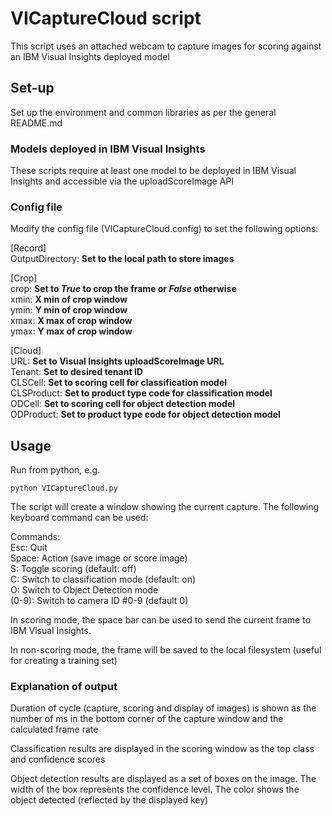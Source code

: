 # VICaptureCloud script

This script uses an attached webcam to capture images for scoring against an IBM Visual Insights deployed model

## Set-up

Set up the environment and common libraries as per the general README.md

### Models deployed in IBM Visual Insights

These scripts require at least one model to be deployed in IBM Visual Insights and accessible via the uploadScoreImage API

### Config file

Modify the config file (VICaptureCloud.config) to set the following options:

[Record]  
OutputDirectory: **Set to the local path to store images**  
  
[Crop]  
crop: **Set to _True_ to crop the frame or _False_ otherwise**  
xmin: **X min of crop window**  
ymin: **Y min of crop window**  
xmax: **X max of crop window**  
ymax: **Y max of crop window**  
  
[Cloud]  
URL: **Set to Visual Insights uploadScoreImage URL**  
Tenant: **Set to desired tenant ID**  
CLSCell: **Set to scoring cell for classification model**  
CLSProduct: **Set to product type code for classification model**  
ODCell: **Set to scoring cell for object detection model**  
ODProduct: **Set to product type code for object detection model**  

## Usage

Run from python, e.g.

`python VICaptureCloud.py`

The script will create a window showing the current capture.  The following keyboard command can be used:

Commands:  
Esc: Quit  
Space: Action (save image or score image)  
S: Toggle scoring (default: off)  
C: Switch to classification mode (default: on)  
O: Switch to Object Detection mode  
(0-9): Switch to camera ID #0-9 (default 0)  

In scoring mode, the space bar can be used to send the current frame to IBM Visual Insights.

In non-scoring mode, the frame will be saved to the local filesystem (useful for creating a training set)

### Explanation of output

Duration of cycle (capture, scoring and display of images) is shown as the number of ms in the bottom corner of the capture window and the calculated frame rate

Classification results are displayed in the scoring window as the top class and confidence scores

Object detection results are displayed as a set of boxes on the image.  The width of the box represents the confidence level.  The color shows the object detected (reflected by the displayed key)
